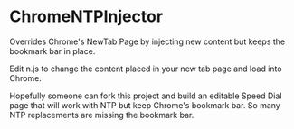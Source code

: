 # ChromeNTPInjector
Overrides Chrome's NewTab Page by injecting new content but keeps the bookmark bar in place.

Edit n.js to change the content placed in your new tab page and load into Chrome.

Hopefully someone can fork this project and build an editable Speed Dial page that will work with NTP but keep Chrome's bookmark bar.
So many NTP replacements are missing the bookmark bar.

